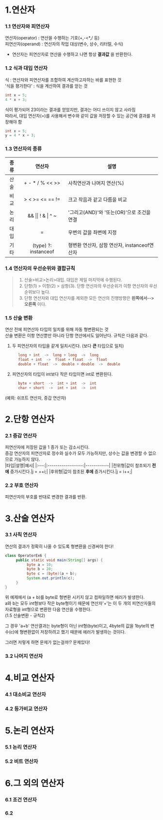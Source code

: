 # 1.연산자
###  1.1 연산자와 피연산자
연산자(operator) : 연산을 수행하는 기호(+,-<*,/ 등)   
피연산자(operand) : 연산자의 작업 대상(변수, 상수, 리터럴, 수식)     
- 연산자는 피연산자로 연산을 수행하고 나면 항상 **결과값** 을 반환한다.   

### 1.2 식과 대입 연산자
식 : 연산자와 피연산자를 조합하여 계산하고자하는 바를 표현한 것       
'식을 평가한다' : 식을 계산하여 결과를 얻는 것    
```java
int x = 5;
4 * x + 3;
```
식이 평가되어 23이라는 결과를 얻었지만, 결과는 어디 쓰이지 않고 사라짐   
따라서, 대입 연산자(=)를 사용해서 변수와 같이 값을 저장할 수 있는 공간에 결과를 저장해야 함
```java
int x = 5;
y = 4 * x + 3;
```
### 1.3 연산자의 종류
|종류|연산자|설명|
|:---:|:----------------:|-----------------------|
|산술| + - * / % << >> | 사칙연산과 나머지 연산(%) |
|비교| > < >= <= == != | 크고 작음과 같고 다름을 비교 |
|논리| &&  &#124;&#124;  !  &  &#124; ^ ~ |'그리고(AND)'와 '또는(OR)'으로 조건을 연결|
|대입|=|우변의 값을 좌변에 지정|
|기타|(type) ?: instanceof |형변환 연산자, 삼항 연산자, instanceof연산자|<br/>


### 1.4 연산자의 우선순위와 결합규칙
> 1. 산술>비교>논리>대입. 대입은 제일 마지막에 수행된다.   
> 2. 단항(1) > 이항(2) > 삼항(3). 단항 연산자의 우선순위가 이항 연산자의 우선순위보다 높다.   
> 3. 단항 연산자와 대입 연산자를 제외한 모든 연산의 진행방향은 **왼쪽에서-->오른쪽** 이다.   

### 1.5 산술 변환
연산 전에 피연산자 타입의 일치를 위해 자동 형변환되는 것    
산술 변환은 이항 연산뿐만 아니라 단항 연산에서도 일어난다. 규칙은 다음과 같다.   
  1. 두 피연산자의 타입을 같게 일치시킨다. (보다 **큰** 타입으로 일치)
```java     
      long + int  ->  long + long  ->  long   
      float + int  ->  float + float  ->  float   
      double + float  ->  double + double  ->  double      
```
  2. 피연산자의 타입이 int보다 작은 타입이면 int로 변환된다.
```java
      byte + short  ->  int + int  ->  int   
      char + short  ->  int + int  ->  int   
```
(예외: 쉬프트 연산자, 증갑 연산자)
# 2.단항 연산자
### 2.1 증감 연산자
피연산자에 저장된 값을 1 증가 또는 감소시킨다.    
증감 연산자의 피연산자로 정수와 실수가 모두 가능하지만, 상수는 값을 변경할 수 없으므로 가능하지 않다.   
|타입|설명|예시|
|:---:|:------------------:|------------|
|전위형|값이 참조되기 **전에** 증가시킨다.|j = ++i;|
|후위형|값이 참조된 **후에** 증가시킨다.|j = i++;|
### 2.2 부호 연산자
피연산자의 부호를 반대로 변경한 결과를 반환.   


# 3.산술 연산자
### 3.1 사칙 연산자
연산의 결과가 정확히 나올 수 있도록 형변환을 신경써야 한다!
```java
class OperatorEx6 {
     public static void main(String[] args) {
          byte a = 10;
          byte b = 20;
          byte c = (byte)(a + b);
          System.out.println(c);
     }
}
```
위 예제에서 (a + b)를 byte로 형변환 시키지 않고 컴파일하면 에러가 발생한다.    
a와 b는 모두 int형보다 작은 byte형이기 때문에 연산자'+'는 이 두 개의 피연산자들의 자료형을 int형으로 변환한 다음 연산을 수행한다.   
(1.5 산술변환 - 규칙2)    
   
그 경우 'a+b' 연산결과는 byte형이 아닌 int형(byte)이고, 4byte의 값을 1byte의 변수(c)에 형변환없이 저장하려고 했기 때문에 에러가 발생하는 것이다.   
   
그러면 저렇게 하면 문제가 없는걸까!? 문제있다!


### 3.2 나머지 연산자


# 4.비교 연산자
### 4.1 대소비교 연산자
### 4.2 등가비교 연산자

# 5.논리 연산자
### 5.1 논리 연산자
### 5.2 비트 연산자

# 6.그 외의 연산자
### 6.1 조건 연산자
### 6.2 
